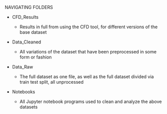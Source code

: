 NAVIGATING FOLDERS
- CFD_Results
    - Results in full from using the CFD tool, for different versions of the base dataset

- Data_Cleaned
    - All variations of the dataset that have been preprocessed in some form or fashion

- Data_Raw
    - The full dataset as one file, as well as the full dataset divided via train test split, all unprocessed

- Notebooks
    - All Jupyter notebook programs used to clean and analyze the above datasets